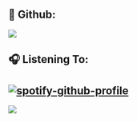 ## 🐐 Github:
![](https://github-readme-stats.vercel.app/api?username=bykayra&show_icons=true&theme=radical)



## 🎧 Listening To:
[![spotify-github-profile](https://spotify-github-profile.vercel.app/api/view?uid=h3izml4v21xtxiwd9ohjca2xe&cover_image=true&theme=novatorem&bar_color=53b14f&bar_color_cover=false)](https://spotify-github-profile.vercel.app/api/view?uid=h3izml4v21xtxiwd9ohjca2xe&redirect=true)
---
[![](https://visitcount.itsvg.in/api?id=byKAYRA&icon=0&color=0)](https://visitcount.itsvg.in)

